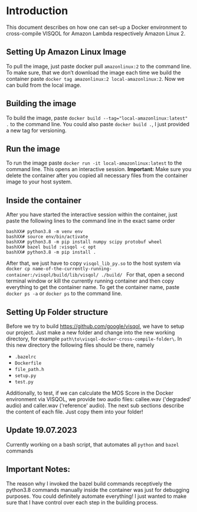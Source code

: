 # Introduction
This document describes on how one can set-up a Docker environment to cross-compile VISQOL for Amazon Lambda respectively Amazon Linux 2.

## Setting Up Amazon Linux Image
To pull the image, just paste docker pull `amazonlinux:2` to the command line. To make sure, that we don’t download the image each time we build the container paste `docker tag amazonlinux:2 local-amazonlinux:2`. Now we can build from the local image. 

## Building the image
To build the image, paste `docker build --tag="local-amazonlinux:latest" .`  to the command line. You could also paste `docker build .`, I just provided a new tag for versioning.

## Run the image
To run the image paste `docker run -it local-amazonlinux:latest` to the command line. This opens an interactive session. **Important:** Make sure you delete the container after you copied all necessary files from the container image  to your host system.

## Inside the container

After you have started the interactive session within the container, just paste the following lines to the command line in the exact same order

```Shell
bashXX# python3.8 -m venv env
bashXX# source env/bin/activate
bashXX# python3.8 -m pip install numpy scipy protobuf wheel
bashXX# bazel build :visqol -c opt
bashXX# python3.8 -m pip install .
```

After that, we just have to copy `visqol_lib_py.so` to the host system via `docker cp name-of-the-currently-running-container:/visqol/build/lib/visqol/ ./build/ ` For that, open a second terminal window or kill the currently running container and then copy everything to get the container name. To get the container name, paste `docker ps -a` or `docker ps` to the command line.

## Setting Up Folder structure

Before we try to build https://github.com/google/visqol, we have to setup our project.  Just make a new folder and change into  the new working directory, for example `path\to\visqol-docker-cross-compile-folder\`. In this new directory the following files should be there, namely 
- `.bazelrc`
- `Dockerfile`
- `file_path.h`
- `setup.py` 
- `test.py`

Additionally, to test, if we can calculate the MOS Score in the Docker environment via VISQOL, we provide two audio files: callee.wav ('degraded' audio) and caller.wav ('reference' audio). The next sub sections  describe the content of each file.  Just copy them into your folder!

## Update 19.07.2023
Currently working on a bash script, that automates all `python` and `bazel` commands

## Important Notes:
The reason why I invoked the bazel build commands receptively the python3.8 commands manually inside the container was just for debugging purposes. You could definitely automate everything! I just wanted to make sure that I have control over each step in the building process.